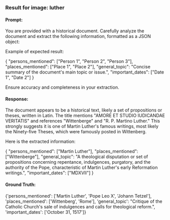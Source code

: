 
### Result for image: luther

#### Prompt:
  You are provided with a historical document. Carefully analyze the document and extract the following information, formatted as a JSON object:

Example of expected result:

{
"persons_mentioned": ["Person 1", "Person 2", "Person 3"],
"places_mentioned": ["Place 1", "Place 2"],
"general_topic": "Concise summary of the document's main topic or issue.",
"important_dates": ["Date 1", "Date 2"]
}

Ensure accuracy and completeness in your extraction.

#### Response:
  The document appears to be a historical text, likely a set of propositions or theses, written in Latin. The title mentions "AMORE ET STUDIO IUDICANDAE VERITATIS" and references "Wittenberge" and "R. P. Martino Luther." This strongly suggests it is one of Martin Luther's famous writings, most likely the Ninety-five Theses, which were famously posted in Wittenberg.

Here is the extracted information:

{
"persons_mentioned": ["Martin Luther"],
"places_mentioned": ["Wittenberge"],
"general_topic": "A theological disputation or set of propositions concerning repentance, indulgences, purgatory, and the authority of the Pope, characteristic of Martin Luther's early Reformation writings.",
"important_dates": ["MDXVII"]
}

#### Ground Truth:
  {'persons_mentioned': ['Martin Luther', 'Pope Leo X', 'Johann Tetzel'], 'places_mentioned': ['Wittenberg', 'Rome'], 'general_topic': "Critique of the Catholic Church's sale of indulgences and calls for theological reform.", 'important_dates': ['October 31, 1517']}
